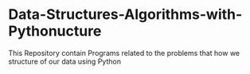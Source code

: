 # Data-Structures-Algorithms-with-Pythonucture 
This Repository contain Programs related to the problems that how we structure of our data using Python
